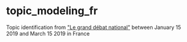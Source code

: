 # topic_modeling_fr
Topic identification from ["Le grand débat national"](https://granddebat.fr/) between January 15 2019 and March 15 2019 in France
